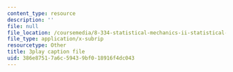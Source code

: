 ```yaml
---
content_type: resource
description: ''
file: null
file_location: /coursemedia/8-334-statistical-mechanics-ii-statistical-physics-of-fields-spring-2014/386e87517a6c59439bf018916f4dc043_9WhnbTT_nS8.vtt
file_type: application/x-subrip
resourcetype: Other
title: 3play caption file
uid: 386e8751-7a6c-5943-9bf0-18916f4dc043
---
```

